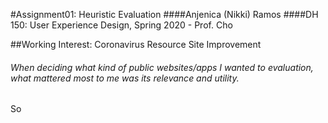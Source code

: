 #Assignment01: Heuristic Evaluation
####Anjenica (Nikki) Ramos
####DH 150: User Experience Design, Spring 2020 - Prof. Cho

##Working Interest: Coronavirus Resource Site Improvement
###### When deciding what kind of public websites/apps I wanted to evaluation, what mattered most to me was its relevance and utility.
So

